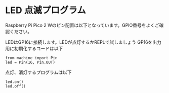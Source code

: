 # LED 点滅プログラム
Raspberry Pi Pico 2 Wのピン配置は以下となっています。GPIO番号をよくご確認ください。

LEDはGP16に接続します。LEDが点灯するかREPLで試しましょう
GP16を出力用に初期化するコードは以下
```
from machine import Pin
led = Pin(16, Pin.OUT)
```
点灯、消灯するプログラムは以下
```
led.on()
led.off()
```
